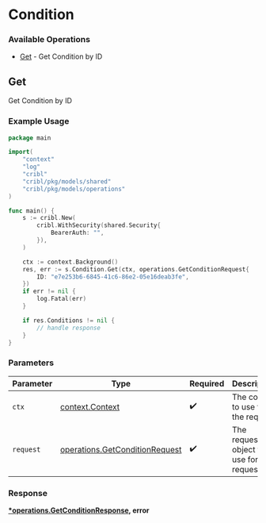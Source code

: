 # Condition

### Available Operations

* [Get](#get) - Get Condition by ID

## Get

Get Condition by ID

### Example Usage

```go
package main

import(
	"context"
	"log"
	"cribl"
	"cribl/pkg/models/shared"
	"cribl/pkg/models/operations"
)

func main() {
    s := cribl.New(
        cribl.WithSecurity(shared.Security{
            BearerAuth: "",
        }),
    )

    ctx := context.Background()
    res, err := s.Condition.Get(ctx, operations.GetConditionRequest{
        ID: "e7e253b6-6845-41c6-86e2-05e16deab3fe",
    })
    if err != nil {
        log.Fatal(err)
    }

    if res.Conditions != nil {
        // handle response
    }
}
```

### Parameters

| Parameter                                                                        | Type                                                                             | Required                                                                         | Description                                                                      |
| -------------------------------------------------------------------------------- | -------------------------------------------------------------------------------- | -------------------------------------------------------------------------------- | -------------------------------------------------------------------------------- |
| `ctx`                                                                            | [context.Context](https://pkg.go.dev/context#Context)                            | :heavy_check_mark:                                                               | The context to use for the request.                                              |
| `request`                                                                        | [operations.GetConditionRequest](../../models/operations/getconditionrequest.md) | :heavy_check_mark:                                                               | The request object to use for the request.                                       |


### Response

**[*operations.GetConditionResponse](../../models/operations/getconditionresponse.md), error**

